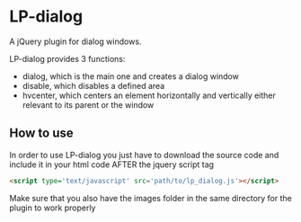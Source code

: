 LP-dialog
=========

A jQuery plugin for dialog windows.

LP-dialog provides 3 functions:
- dialog, which is the main one and creates a dialog window
- disable, which disables a defined area
- hvcenter, which centers an element horizontally and vertically either relevant to its parent or the window

How to use
----------

In order to use LP-dialog you just have to download the source code and include it in your html code 
AFTER the jquery script tag
  ```html
<script type='text/javascript' src='path/to/lp_dialog.js'></script>
```
Make sure that you also have the images folder in the same directory for the plugin to work properly
